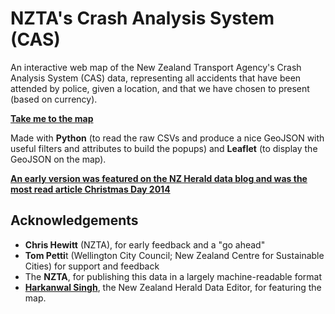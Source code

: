 NZTA's Crash Analysis System (CAS)
==================================

An interactive web map of the New Zealand Transport Agency's Crash Analysis System (CAS) data, representing all accidents that have been attended by police, given a location, and that we have chosen to present (based on currency).

[**Take me to the map**](http://www.nearimprov.com/national-crash-statistics)

Made with **Python** (to read the raw CSVs and produce a nice GeoJSON with useful filters and attributes to build the popups) and **Leaflet** (to display the GeoJSON on the map).

[**An early version was featured on the NZ Herald data blog and was the most read article Christmas Day 2014**](http://www.nzherald.co.nz/nz/news/article.cfm?c_id=1&objectid=11378832)

Acknowledgements
----------------
* **Chris Hewitt** (NZTA), for early feedback and a "go ahead"
* **Tom Petti**t (Wellington City Council; New Zealand Centre for Sustainable Cities) for support and feedback
* The **NZTA**, for publishing this data in a largely machine-readable format
* **[Harkanwal Singh](http://www.nzherald.co.nz/Harkanwal-Singh/news/headlines.cfm?a_id=930)**, the New Zealand Herald Data Editor, for featuring the map.

